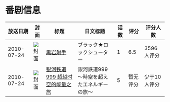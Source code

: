 # 番剧信息

|放送日期|封面|标题|日文标题|话数|评分|评分人数|
|---|---|---|---|---|---|---|
|2010-07-24|![封面](https://lain.bgm.tv/pic/cover/c/8c/9f/2453_D8D33.jpg)|[黑岩射手](https://bangumi.tv/subject/2453)|ブラック★ロックシューター|1|6.5|3596人评分|
|2010-07-24|![封面](https://lain.bgm.tv/pic/cover/c/b9/64/484405_o7uOG.jpg)|[银河铁道999 超越时空的能量之旅](https://bangumi.tv/subject/484405)|銀河鉄道999 ～時空を超えたエネルギーの旅～|5|暂无评分|少于10人评分|
